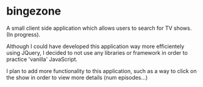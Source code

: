 # bingezone
A small client side application which allows users to search for TV shows. (In progress).

Although I could have developed this application way more efficientely using JQuery, I decided to not use any libraries or framework in order to practice 'vanilla' JavaScript.

I plan to add more functionality to this application, such as a way to click on the show in order to view more details (num episodes...)
